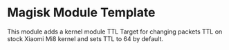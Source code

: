 # Magisk Module Template

This module adds a kernel module TTL Target for changing packets TTL on stock Xiaomi Mi8 kernel and sets TTL to 64 by default.
